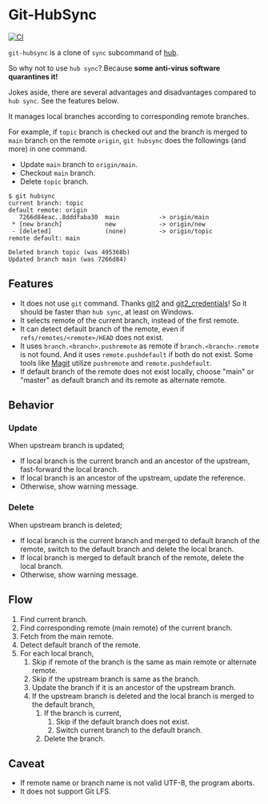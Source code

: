 # Git-HubSync

[![CI](https://github.com/iquiw/git-hubsync/workflows/Rust/badge.svg)](https://github.com/iquiw/git-hubsync/actions)

`git-hubsync` is a clone of `sync` subcommand of [hub](https://hub.github.com/).

So why not to use `hub sync`?  Because **some anti-virus software quarantines it!**

Jokes aside, there are several advantages and disadvantages compared to `hub sync`.
See the features below.

It manages local branches according to corresponding remote branches.

For example, if `topic` branch is checked out and the branch is merged to
`main` branch on the remote `origin`, `git hubsync` does the followings
(and more) in one command.

* Update `main` branch to `origin/main`.
* Checkout `main` branch.
* Delete `topic` branch.

```console
$ git hubsync
current branch: topic
default remote: origin
   7266d84eac..8dddfaba30  main           -> origin/main
 * [new branch]            new            -> origin/new
 - [deleted]               (none)         -> origin/topic
remote default: main

Deleted branch topic (was 495368b)
Updated branch main (was 7266d84)
```

## Features

* It does not use `git` command.
  Thanks [git2](https://github.com/rust-lang/git2-rs) and [git2_credentials](https://github.com/davidB/git2_credentials)!
  So it should be faster than `hub sync`, at least on Windows.
* It selects remote of the current branch, instead of the first remote.
* It can detect default branch of the remote, even if `refs/remotes/<remote>/HEAD`
  does not exist.
* It uses `branch.<branch>.pushremote` as remote if `branch.<branch>.remote`
  is not found. And it uses `remote.pushdefault` if both do not exist.
  Some tools like [Magit](https://magit.vc/) utilize `pushremote` and `remote.pushdefault`.
* If default branch of the remote does not exist locally, choose "main" or
  "master" as default branch and its remote as alternate remote.

## Behavior

### Update

When upstream branch is updated;

* If local branch is the current branch and an ancestor of the upstream,
  fast-forward the local branch.
* If local branch is an ancestor of the upstream, update the reference.
* Otherwise, show warning message.

### Delete

When upstream branch is deleted;

* If local branch is the current branch and merged to default branch of the
  remote, switch to the default branch and delete the local branch.
* If local branch is merged to default branch of the remote, delete the
  local branch.
* Otherwise, show warning message.

## Flow

1. Find current branch.
2. Find corresponding remote (main remote) of the current branch.
3. Fetch from the main remote.
4. Detect default branch of the remote.
5. For each local branch,
   1. Skip if remote of the branch is the same as main remote or alternate remote.
   2. Skip if the upstream branch is same as the branch.
   3. Update the branch if it is an ancestor of the upstream branch.
   4. If the upstream branch is deleted and the local branch is merged
      to the default branch,
      1. If the branch is current,
         1. Skip if the default branch does not exist.
         2. Switch current branch to the default branch.
      2. Delete the branch.

## Caveat

* If remote name or branch name is not valid UTF-8, the program aborts.
* It does not support Git LFS.
